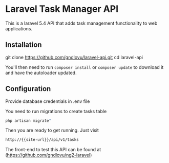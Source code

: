 # Laravel Task Manager API
This is a laravel 5.4 API that adds task management functionality to web applications.

## Installation

git clone https://github.com/gndlovu/laravel-api.git
cd laravel-api

You'll then need to run `composer install` or `composer update` to download it and have the autoloader updated.

## Configuration

Provide database credentials in .env file

You need to run migrations to create tasks table

```bash
php artisan migrate"
```

Then you are ready to get running. Just visit 

```bash
http://{{site-url}}/api/v1/tasks
```

The front-end to test this API can be found at (https://github.com/gndlovu/ng2-laravel)
